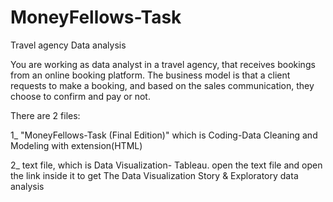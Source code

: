# MoneyFellows-Task
 Travel agency Data analysis
 
 You are working as data analyst in a travel agency, that receives bookings from an online booking platform. The business model is that a client requests to make a booking, and based on the sales communication, they choose to confirm and pay or not.
 
 There are 2 files:

1_  "MoneyFellows-Task (Final Edition)" which is Coding-Data Cleaning and Modeling with extension(HTML)

2_  text file, which is Data Visualization- Tableau. open the text file and open the link inside it to get The Data Visualization Story & Exploratory data analysis

